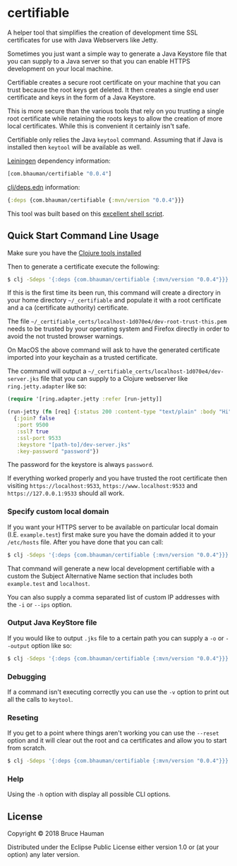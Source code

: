 # certifiable

A helper tool that simplifies the creation of development time SSL
certificates for use with Java Webservers like Jetty.

Sometimes you just want a simple way to generate a Java Keystore file
that you can supply to a Java server so that you can enable HTTPS
development on your local machine.

Certifiable creates a secure root certificate on your machine that you
can trust because the root keys get deleted. It then creates a single
end user certificate and keys in the form of a Java Keystore.

This is more secure than the various tools that rely on you
trusting a single root certificate while retaining the roots keys to
allow the creation of more local certificates. While this is
convenient it certainly isn't safe.

Certifiable only relies the Java `keytool` command. Assuming that if
Java is installed then `keytool` will be available as well.

[Leiningen](https://leiningen.org) dependency information:

```clj
[com.bhauman/certifiable "0.0.4"]
```

[clj/deps.edn](https://clojure.org/guides/deps_and_cli) information:

```clj
{:deps {com.bhauman/certifiable {:mvn/version "0.0.4"}}}
```

This tool was built based on this [excellent shell script](https://gist.github.com/granella/01ba0944865d99227cf080e97f4b3cb6).

## Quick Start Command Line Usage

Make sure you have the [Clojure tools installed](https://clojure.org/guides/getting_started#_installation_on_mac_via_code_brew_code)

Then to generate a certificate execute the following:

```sh
$ clj -Sdeps '{:deps {com.bhauman/certifiable {:mvn/version "0.0.4"}}}' -m certifiable.main
```

If this is the first time its been run, this command will create a
directory in your home directory `~/_certifiable` and
populate it with a root certificate and a ca (certificate authority)
certificate.

The file `~/_certifiable_certs/localhost-1d070e4/dev-root-trust-this.pem` needs
to be trusted by your operating system and Firefox directly in order
to avoid the not trusted browser warnings.

On MacOS the above command will ask to have the generated certificate
imported into your keychain as a trusted certificate.

The command will output a
`~/_certifiable_certs/localhost-1d070e4/dev-server.jks` file that you
can supply to a Clojure webserver like `ring.jetty.adapter` like so:

```clj
(require '[ring.adapter.jetty :refer [run-jetty]]

(run-jetty (fn [req] {:status 200 :content-type "text/plain" :body "Hi"}))
  {:join? false
   :port 9500
   :ssl? true
   :ssl-port 9533
   :keystore "[path-to]/dev-server.jks"
   :key-password "password"})
```

The password for the keystore is always `password`.

If everything worked properly and you have trusted the root
certificate then visiting `https://localhost:9533`,
`https://www.localhost:9533` and `https://127.0.0.1:9533` should all
work.

### Specify custom local domain

If you want your HTTPS server to be available on particular local
domain (I.E. `example.test`) first make sure you have the domain added it to your
`/etc/hosts` file. After you have done that you can call:

```sh
$ clj -Sdeps '{:deps {com.bhauman/certifiable {:mvn/version "0.0.4"}}}' -m certifiable.main -d "example.test,localhost"
```

That command will generate a new local development certifiable with a
custom the Subject Alternative Name section that includes both
`example.test` and `localhost`.

You can also supply a comma separated list of custom IP addresses with the `-i` or `--ips` option.

### Output Java KeyStore file

If you would like to output `.jks` file to a certain path you can
supply a `-o` or `--output` option like so:

```sh
$ clj -Sdeps '{:deps {com.bhauman/certifiable {:mvn/version "0.0.4"}}}' -m certifiable.main -d "example.test,localhost" -o "dev-example.jks"
```

### Debugging

If a command isn't executing correctly you can use the `-v` option to
print out all the calls to `keytool`.

### Reseting

If you get to a point where things aren't working you can use the
`--reset` option and it will clear out the root and ca certificates
and allow you to start from scratch.

```sh
$ clj -Sdeps '{:deps {com.bhauman/certifiable {:mvn/version "0.0.4"}}}' -m certifiable.main --reset
```

### Help 

Using the `-h` option with display all possible CLI options.

## License

Copyright © 2018 Bruce Hauman

Distributed under the Eclipse Public License either version 1.0 or (at
your option) any later version.
